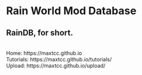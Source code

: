 <h1>Rain World Mod Database</h1>
<h2>RainDB, for short.</h2>
<br>
Home: https://maxtcc.github.io<br>
Tutorials: https://maxtcc.github.io/tutorials/<br>
Upload: https://maxtcc.github.io/upload/
